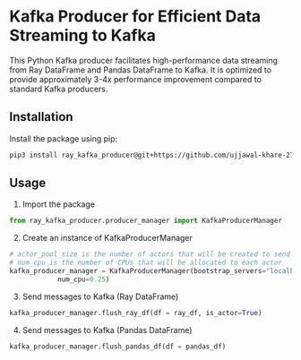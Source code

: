# Kafka Producer for Efficient Data Streaming to Kafka

This Python Kafka producer facilitates high-performance data streaming from Ray DataFrame and Pandas DataFrame to Kafka. It is optimized to provide approximately 3-4x performance improvement compared to standard Kafka producers.

## Installation

Install the package using pip:

```bash
pip3 install ray_kafka_producer@git+https://github.com/ujjawal-khare-27/ray-kafka-producer@main --force-reinstall
```

## Usage

1. Import the package

```python 
from ray_kafka_producer.producer_manager import KafkaProducerManager
```

2. Create an instance of KafkaProducerManager
```python
# actor_pool_size is the number of actors that will be created to send data to Kafka
# num_cpu is the number of CPUs that will be allocated to each actor
kafka_producer_manager = KafkaProducerManager(bootstrap_servers="localhost:9092", topic="test", actor_pool_size=12,
            num_cpu=0.25)
```

3. Send messages to Kafka (Ray DataFrame)
```python
kafka_producer_manager.flush_ray_df(df = ray_df, is_actor=True)
```

4. Send messages to Kafka (Pandas DataFrame)
```python
kafka_producer_manager.flush_pandas_df(df = pandas_df)
```
